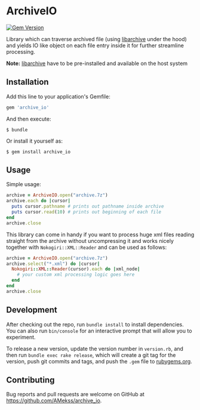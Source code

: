 # ArchiveIO
[![Gem Version](https://badge.fury.io/rb/archive_io.svg)](https://badge.fury.io/rb/archive_io)


Library which can traverse archived file (using [libarchive](http://www.libarchive.org/) under the hood) and yields IO like object on each file entry inside it for further streamline processing.

**Note:** [libarchive](http://www.libarchive.org/) have to be pre-installed and available on the host system

## Installation

Add this line to your application's Gemfile:

```ruby
gem 'archive_io'
```

And then execute:

    $ bundle

Or install it yourself as:

    $ gem install archive_io

## Usage

Simple usage:

```ruby
archive = ArchiveIO.open("archive.7z")
archive.each do |cursor|
  puts cursor.pathname # prints out pathname inside archive
  puts cursor.read(10) # prints out beginning of each file
end
archive.close
```

This library can come in handy if you want to process huge xml files reading straight from the archive without uncompressing it and works nicely together with `Nokogiri::XML::Reader` and can be used as follows:

```ruby
archive = ArchiveIO.open("archive.7z")
archive.select("*.xml") do |cursor|
  Nokogiri::XML::Reader(cursor).each do |xml_node|
    # your custom xml processing logic goes here
  end
end
archive.close
```

## Development

After checking out the repo, run `bundle install` to install dependencies. You can also run `bin/console` for an interactive prompt that will allow you to experiment.

To release a new version, update the version number in `version.rb`, and then run `bundle exec rake release`, which will create a git tag for the version, push git commits and tags, and push the `.gem` file to [rubygems.org](https://rubygems.org).

## Contributing

Bug reports and pull requests are welcome on GitHub at https://github.com/AMekss/archive_io.

